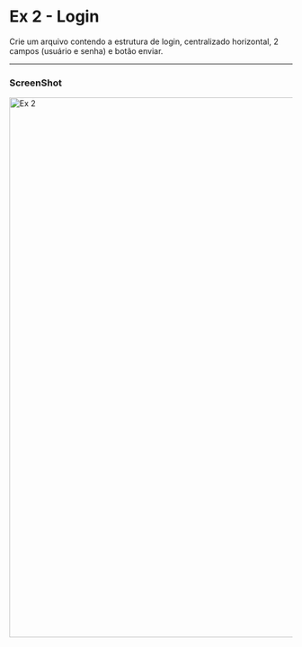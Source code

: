 # Ex 2 - Login 

Crie um arquivo contendo a estrutura de login, centralizado horizontal, 2 campos (usuário e senha) e botão enviar.

___

### ScreenShot

<img width="960" alt="Ex  2" src="https://user-images.githubusercontent.com/90939371/154404399-6aaa9fe8-a45b-4d8f-ab26-8c9d95105a0b.PNG">